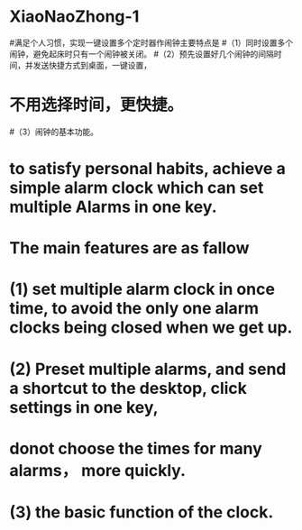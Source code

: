 # XiaoNaoZhong-1
#满足个人习惯，实现一键设置多个定时器作闹钟主要特点是
#（1）同时设置多个闹钟，避免起床时只有一个闹钟被关闭。
#（2）预先设置好几个闹钟的间隔时间，并发送快捷方式到桌面，一键设置，
# 不用选择时间，更快捷。
#（3）闹钟的基本功能。
# to satisfy personal habits, achieve a simple alarm clock which can set  multiple Alarms in one key. 
# The main features are as fallow
# (1) set multiple alarm clock in once time, to avoid the only one alarm clocks being closed when we get up.
# (2) Preset multiple alarms, and send a shortcut to the desktop, click settings in one key,
#   donot choose the times for many alarms， more quickly.
# (3) the basic function of the clock.
